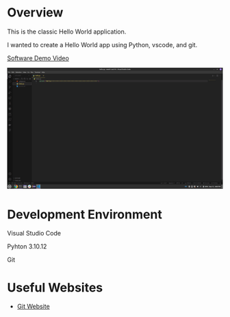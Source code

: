 # Overview

This is the classic Hello World application.

I wanted to create a Hello World app using Python, vscode, and git.

[Software Demo Video](https://youtu.be/Yhkl5d6pyFI)

![Screenshot of  the environment](env.png)

# Development Environment

Visual Studio Code

Pyhton 3.10.12

Git


# Useful Websites

- [Git Website](https://git-scm.com/)
